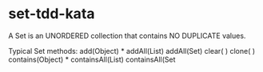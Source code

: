 # set-tdd-kata

A Set is an UNORDERED collection that contains NO DUPLICATE values.

Typical Set methods:
  add(Object) *
  addAll(List<Object>)
  addAll(Set<Object>)
  clear( )
  clone( )
  contains(Object) *
  containsAll(List<Object>)
  containsAll(Set<Object>)
  equals(Set<Object>)
  hashCode( )
  isEmpty ( ) *
  remove(Object)
  removeAll(List<Object>)
  removeAll(Set<Object>)
  retainAll(List<Object>)
  retainAll(Set)
  Size(  ) *

TDD Katas are exercises used for practicing Test Driven Development which follows the
"[Red, green, refactor](http://www.santeon.com/insight-blog/video-and-article/33-insight-blog/video-and-article/229-test-driven-development-red-green-refactor)"
mantra.


Other things to practice while doing your TDD Katas:

IDE Keyboard Short Cuts:

Intellij Keymap ([Windows](https://resources.jetbrains.com/assets/products/intellij-idea/IntelliJIDEA_ReferenceCard.pdf), [MAC](https://resources.jetbrains.com/assets/products/intellij-idea/IntelliJIDEA_ReferenceCard_mac.pdf))

Eclipse Keymap ([Windows](http://eclipse-tools.sourceforge.net/Keyboard_shortcuts_(3.0).pdf), [MAC](https://www.cheatography.com/ankushagarwal11/cheat-sheets/eclipse-mac-os-x/))
